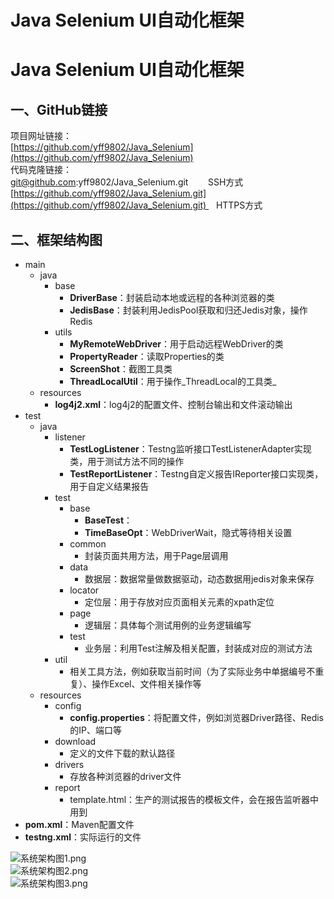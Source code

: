 # Java Selenium UI自动化框架
# Java Selenium UI自动化框架

<a name="YVkPx"></a>
## 一、GitHub链接
项目网址链接：<br />[https://github.com/yff9802/Java_Selenium](https://github.com/yff9802/Java_Selenium)<br />代码克隆链接：<br />git@github.com:yff9802/Java_Selenium.git        SSH方式<br />[https://github.com/yff9802/Java_Selenium.git](https://github.com/yff9802/Java_Selenium.git)    HTTPS方式
<a name="jMCff"></a>
## 二、框架结构图

- main
  - java
    - base
      - **DriverBase**：封装启动本地或远程的各种浏览器的类
      - **JedisBase**：封装利用JedisPool获取和归还Jedis对象，操作Redis
    - utils
      - **MyRemoteWebDriver**：用于启动远程WebDriver的类
      - **PropertyReader**：读取Properties的类
      - **ScreenShot**：截图工具类
      - **ThreadLocalUtil**：用于操作_ThreadLocal的工具类_
  - resources
      - **log4j2.xml**：log4j2的配置文件、控制台输出和文件滚动输出
- test
  - java
    - listener
      - **TestLogListener**：Testng监听接口TestListenerAdapter实现类，用于测试方法不同的操作
      - **TestReportListener**：Testng自定义报告IReporter接口实现类，用于自定义结果报告
    - test
      - base
        - **BaseTest**：
        - **TimeBaseOpt**：WebDriverWait，隐式等待相关设置
      - common
        - 封装页面共用方法，用于Page层调用
      - data
        - 数据层：数据常量做数据驱动，动态数据用jedis对象来保存
      - locator
        - 定位层：用于存放对应页面相关元素的xpath定位
      - page
        - 逻辑层：具体每个测试用例的业务逻辑编写
      - test
        - 业务层：利用Test注解及相关配置，封装成对应的测试方法
    - util
      - 相关工具方法，例如获取当前时间（为了实际业务中单据编号不重复）、操作Excel、文件相关操作等
  - resources
    - config
      - **config.properties**：将配置文件，例如浏览器Driver路径、Redis的IP、端口等
    - download
      - 定义的文件下载的默认路径
    - drivers
      - 存放各种浏览器的driver文件
    - report
      - template.html：生产的测试报告的模板文件，会在报告监听器中用到
- **pom.xml**：Maven配置文件
- **testng.xml**：实际运行的文件

![系统架构图1.png](https://cdn.nlark.com/yuque/0/2020/png/701726/1587127324791-695452e5-169b-4904-a207-41542d65f8a7.png#align=left&display=inline&height=455&margin=%5Bobject%20Object%5D&name=%E7%B3%BB%E7%BB%9F%E6%9E%B6%E6%9E%84%E5%9B%BE1.png&originHeight=455&originWidth=481&size=24931&status=done&style=none&width=481)<br />![系统架构图2.png](https://cdn.nlark.com/yuque/0/2020/png/701726/1587127348025-c08d3bf4-7479-4e04-9a65-09ad00c7b5f8.png#align=left&display=inline&height=302&margin=%5Bobject%20Object%5D&name=%E7%B3%BB%E7%BB%9F%E6%9E%B6%E6%9E%84%E5%9B%BE2.png&originHeight=302&originWidth=469&size=14139&status=done&style=none&width=469)<br />![系统架构图3.png](https://cdn.nlark.com/yuque/0/2020/png/701726/1587127368574-c647d642-b374-4771-98f4-91873b04981a.png#align=left&display=inline&height=487&margin=%5Bobject%20Object%5D&name=%E7%B3%BB%E7%BB%9F%E6%9E%B6%E6%9E%84%E5%9B%BE3.png&originHeight=487&originWidth=463&size=20397&status=done&style=none&width=463)
<a name="6LU5x"></a>
## <br />
